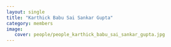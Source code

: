 ```yaml
---
layout: single
title: "Karthick Babu Sai Sankar Gupta"
category: members
image:
   cover: people/people_karthick_babu_sai_sankar_gupta.jpg
---
```


